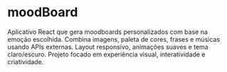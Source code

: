 # moodBoard
Aplicativo React que gera moodboards personalizados com base na emoção escolhida. Combina imagens, paleta de cores, frases e músicas usando APIs externas. Layout responsivo, animações suaves e tema claro/escuro. Projeto focado em experiência visual, interatividade e criatividade.
